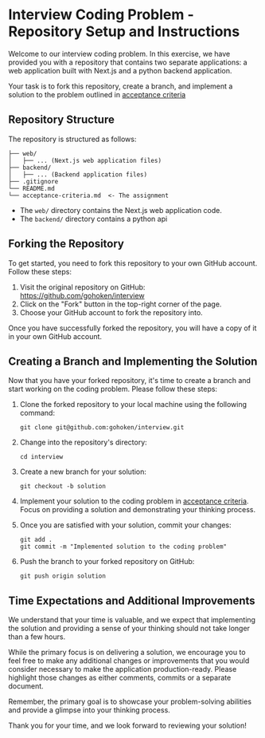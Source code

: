 # Interview Coding Problem - Repository Setup and Instructions

Welcome to our interview coding problem. In this exercise, we have provided you with a repository that contains two separate applications: a web application built with Next.js and a python backend application. 

Your task is to fork this repository, create a branch, and implement a solution to the problem outlined in [acceptance criteria](./acceptance-criteria.md)

## Repository Structure

The repository is structured as follows:

```
├── web/
│   ├── ... (Next.js web application files)
├── backend/
│   ├── ... (Backend application files)
├── .gitignore
└── README.md
└── acceptance-criteria.md  <- The assignment
```

- The `web/` directory contains the Next.js web application code.
- The `backend/` directory contains a python api

## Forking the Repository

To get started, you need to fork this repository to your own GitHub account. Follow these steps:

1. Visit the original repository on GitHub: https://github.com/gohoken/interview
2. Click on the "Fork" button in the top-right corner of the page.
3. Choose your GitHub account to fork the repository into.

Once you have successfully forked the repository, you will have a copy of it in your own GitHub account.

## Creating a Branch and Implementing the Solution

Now that you have your forked repository, it's time to create a branch and start working on the coding problem. Please follow these steps:

1. Clone the forked repository to your local machine using the following command:
   ```
   git clone git@github.com:gohoken/interview.git
   ```

2. Change into the repository's directory:
   ```
   cd interview
   ```

3. Create a new branch for your solution:
   ```
   git checkout -b solution
   ```

4. Implement your solution to the coding problem in [acceptance criteria](./acceptance-criteria.md). 
   Focus on providing a solution and demonstrating your thinking process.

5. Once you are satisfied with your solution, commit your changes:
   ```
   git add .
   git commit -m "Implemented solution to the coding problem"
   ```

6. Push the branch to your forked repository on GitHub:
   ```
   git push origin solution
   ```

## Time Expectations and Additional Improvements

We understand that your time is valuable, and we expect that implementing the solution and providing a sense of your thinking should not take longer than a few hours.

While the primary focus is on delivering a solution, we encourage you to feel free to make any additional changes or improvements that you would consider necessary to make the application production-ready. Please highlight those changes as either comments, commits or a separate document.

Remember, the primary goal is to showcase your problem-solving abilities and provide a glimpse into your thinking process.

Thank you for your time, and we look forward to reviewing your solution!
